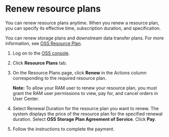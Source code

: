 # Renew resource plans

You can renew resource plans anytime. When you renew a resource plan, you can specify its effective time, subscription duration, and specification.

You can renew storage plans and downstream data transfer plans. For more information, see [OSS Resource Plan](https://common-buy-intl.alibabacloud.com/?spm=5176.8465980.bucket-list.2.11df6765PslE4M&commodityCode=oss_bag_intl#/buy).

1.  Log on to the [OSS console](https://oss.console.aliyun.com/).

2.  Click **Resource Plans** tab.

3.  On the Resource Plans page, click **Renew** in the Actions column corresponding to the required resource plan.

    **Note:** To allow your RAM user to renew your resource plan, you must grant the RAM user permissions to view, pay for, and cancel orders in User Center.

4.  Select Renewal Duration for the resource plan you want to renew. The system displays the price of the resource plan for the specified renewal duration. Select **OSS Storage Plan Agreement of Service**. Click **Pay**.

5.  Follow the instructions to complete the payment.


